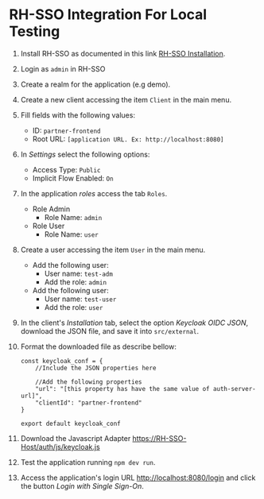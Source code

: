 # RH-SSO Integration For Local Testing

1. Install RH-SSO as documented in this link [RH-SSO Installation](https://access.redhat.com/documentation/en-us/red_hat_single_sign-on/7.2/html/red_hat_single_sign-on_for_openshift/getting_started#using_the_rh_sso_for_openshift_image_streams_and_application_templates).

2. Login as `admin` in RH-SSO

3. Create a realm for the application (e.g demo).

4. Create a new client accessing the item `Client` in the main menu.

5. Fill fields with the following values:
    * ID: `partner-frontend` 
    * Root URL: `[application URL. Ex: http://localhost:8080]`

6. In *Settings* select the following options:
    * Access Type: `Public`
    * Implicit Flow Enabled: `On`

7. In the application *roles* access the tab `Roles`.
    * Role Admin
        * Role Name: `admin`
    * Role User
        * Role Name: `user`
 
8. Create a user accessing the item `User` in the main menu.
    * Add the following user:
        * User name: `test-adm`
        * Add the role: `admin`
    * Add the following user:
        * User name: `test-user`
        * Add the role: `user`

9.  In the client's *Installation* tab, select the option *Keycloak OIDC JSON*, download the JSON file, and save it into `src/external`.

10. Format the downloaded file as describe bellow:

    ```
    const keycloak_conf = {
        //Include the JSON properties here

        //Add the following properties
        "url": "[this property has have the same value of auth-server-url]",
        "clientId": "partner-frontend"
    }

    export default keycloak_conf
    ```

11. Download the Javascript Adapter [https://RH-SSO-Host/auth/js/keycloak.js]()

12. Test the application running `npm dev run`.

13. Access the application's login URL [http://localhost:8080/login]() and click the button *Login with Single Sign-On*.